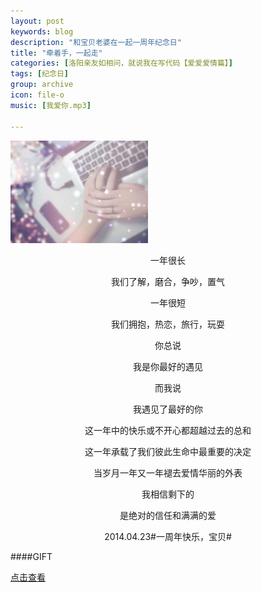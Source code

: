 ```yaml
---
layout: post
keywords: blog
description: "和宝贝老婆在一起一周年纪念日"
title: "牵着手，一起走"
categories: [洛阳亲友如相问，就说我在写代码【爱爱爱情篇】]
tags: [纪念日]
group: archive
icon: file-o
music: [我爱你.mp3]

---
```


<img alt="image" src="/assets/images/2014-04-23-oneyear.JPG" style="width:220px">

<div style="text-align:center">

<p>一年很长</p>

<p>我们了解，磨合，争吵，置气</p>

<p>一年很短</p>

<p>我们拥抱，热恋，旅行，玩耍</p>

<p>你总说</p>

<p>我是你最好的遇见</p>

<p>而我说</p>

<p>我遇见了最好的你</p>

<p>这一年中的快乐或不开心都超越过去的总和</p>

<p>这一年承载了我们彼此生命中最重要的决定</p>

<p>当岁月一年又一年褪去爱情华丽的外表</p>

<p>我相信剩下的</p>

<p>是绝对的信任和满满的爱</p>

<p>2014.04.23#一周年快乐，宝贝#</p>


</div>

####GIFT

[点击查看](http://cubernet.cn/anniversary/)




